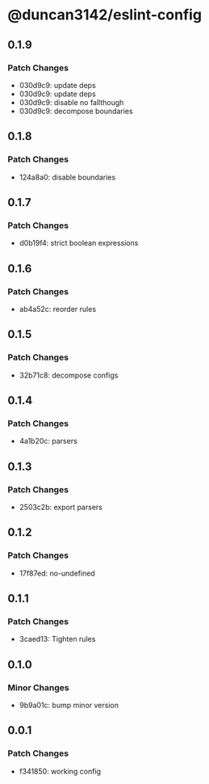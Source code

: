 # @duncan3142/eslint-config

## 0.1.9

### Patch Changes

- 030d9c9: update deps
- 030d9c9: update deps
- 030d9c9: disable no fallthough
- 030d9c9: decompose boundaries

## 0.1.8

### Patch Changes

- 124a8a0: disable boundaries

## 0.1.7

### Patch Changes

- d0b19f4: strict boolean expressions

## 0.1.6

### Patch Changes

- ab4a52c: reorder rules

## 0.1.5

### Patch Changes

- 32b71c8: decompose configs

## 0.1.4

### Patch Changes

- 4a1b20c: parsers

## 0.1.3

### Patch Changes

- 2503c2b: export parsers

## 0.1.2

### Patch Changes

- 17f87ed: no-undefined

## 0.1.1

### Patch Changes

- 3caed13: Tighten rules

## 0.1.0

### Minor Changes

- 9b9a01c: bump minor version

## 0.0.1

### Patch Changes

- f341850: working config
